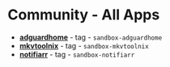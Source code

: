 # Community - All Apps

  -  **[adguardhome](../sandbox/apps/adguardhome.md)**  - tag - `sandbox-adguardhome`
  -  **[mkvtoolnix](../sandbox/apps/mkvtoolnix.md)**  - tag - `sandbox-mkvtoolnix`
  -  **[notifiarr](../sandbox/apps/notifiarr.md)**  - tag - `sandbox-notifiarr`
